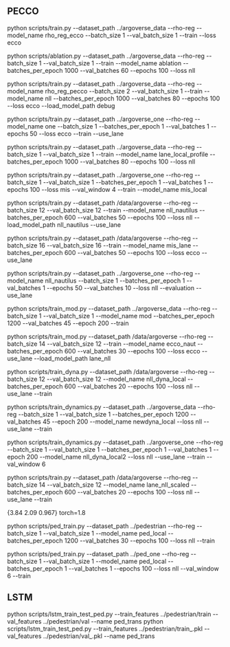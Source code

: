 ## PECCO
python scripts/train.py --dataset_path ../argoverse_data --rho-reg --model_name rho_reg_ecco --batch_size 1 --val_batch_size 1 --train --loss ecco

python scripts/ablation.py --dataset_path ../argoverse_data --rho-reg --batch_size 1 --val_batch_size 1 --train --model_name ablation --batches_per_epoch 1000 --val_batches 60 --epochs 100 --loss nll

python scripts/train.py --dataset_path ../argoverse_data --rho-reg --model_name rho_reg_pecco --batch_size 2 --val_batch_size 1 --train --model_name nll --batches_per_epoch 1000 --val_batches 80 --epochs 100 --loss ecco --load_model_path debug

python scripts/train.py --dataset_path ../argoverse_one --rho-reg --model_name one --batch_size 1  --batches_per_epoch 1 --val_batches 1 --epochs 50 --loss ecco --train --use_lane

python scripts/train.py --dataset_path ../argoverse_data --rho-reg --batch_size 1 --val_batch_size 1 --train --model_name lane_local_profile --batches_per_epoch 1000 --val_batches 80 --epochs 100 --loss nll 

python scripts/train.py --dataset_path ../argoverse_one --rho-reg --batch_size 1 --val_batch_size 1  --batches_per_epoch 1 --val_batches 1 --epochs 100 --loss mis --val_window 4 --train --model_name mis_local

python scripts/train.py --dataset_path /data/argoverse --rho-reg --batch_size 12 --val_batch_size 12 --train --model_name nll_nautilus --batches_per_epoch 600 --val_batches 50 --epochs 100 --loss nll --load_model_path nll_nautilus --use_lane

python scripts/train.py --dataset_path /data/argoverse --rho-reg --batch_size 16 --val_batch_size 16 --train --model_name mis_lane --batches_per_epoch 600 --val_batches 50 --epochs 100 --loss ecco --use_lane

python scripts/train.py --dataset_path ../argoverse_one --rho-reg --model_name nll_nautilus --batch_size 1  --batches_per_epoch 1 --val_batches 1 --epochs 50 --val_batches 10  --loss nll --evaluation --use_lane


python scripts/train_mod.py --dataset_path ../argoverse_data --rho-reg --batch_size 1 --val_batch_size 1 --model_name mod --batches_per_epoch 1200 --val_batches 45 --epoch 200 --train


 python scripts/train_mod.py --dataset_path /data/argoverse --rho-reg --batch_size 14 --val_batch_size 12 --train --model_name ecco_naut --batches_per_epoch 600 --val_batches 30 --epochs 100 --loss ecco --use_lane --load_model_path lane_nll

 python scripts/train_dyna.py --dataset_path /data/argoverse --rho-reg --batch_size 12 --val_batch_size 12 --model_name nll_dyna_local --batches_per_epoch 600 --val_batches 20 --epochs 100 --loss nll --use_lane --train 


python scripts/train_dynamics.py --dataset_path ../argoverse_data --rho-reg --batch_size 1 --val_batch_size 1 --batches_per_epoch 1200 --val_batches 45 --epoch 200 --model_name newdyna_local --loss nll --use_lane --train 

python scripts/train_dynamics.py --dataset_path ../argoverse_one --rho-reg --batch_size 1 --val_batch_size 1 --batches_per_epoch 1 --val_batches 1 --epoch 200 --model_name nll_dyna_local2 --loss nll --use_lane --train --val_window 6


python scripts/train.py --dataset_path /data/argoverse --rho-reg --batch_size 14 --val_batch_size 12 --model_name lane_nll_scaled --batches_per_epoch 600 --val_batches 20 --epochs 100  --loss nll --use_lane --train 

{3.84 2.09 0.967}
torch=1.8



python scripts/ped_train.py --dataset_path ../pedestrian --rho-reg --batch_size 1 --val_batch_size 1 --model_name ped_local --batches_per_epoch 1200 --val_batches 30 --epochs 100 --loss nll --train

python scripts/ped_train.py --dataset_path ../ped_one --rho-reg --batch_size 1 --val_batch_size 1 --model_name ped_local --batches_per_epoch 1 --val_batches 1 --epochs 100 --loss nll --val_window 6 --train


## LSTM

python scripts/lstm_train_test_ped.py --train_features ../pedestrian/train  --val_features ../pedestrian/val  --name ped_trans
python scripts/lstm_train_test_ped.py --train_features ../pedestrian/train_.pkl  --val_features ../pedestrian/val_.pkl --name ped_trans 
